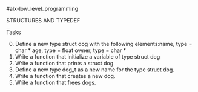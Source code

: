 #alx-low_level_programming

STRUCTURES AND TYPEDEF

Tasks

0. Define a new type struct dog with the following elements:name, type = char *
 age, type = float
 owner, type = char *
1. Write a function that initialize a variable of type struct dog
2. Write a function that prints a struct dog
3. Define a new type dog_t as a new name for the type struct dog.
4. Write a function that creates a new dog.
5. Write a function that frees dogs.
